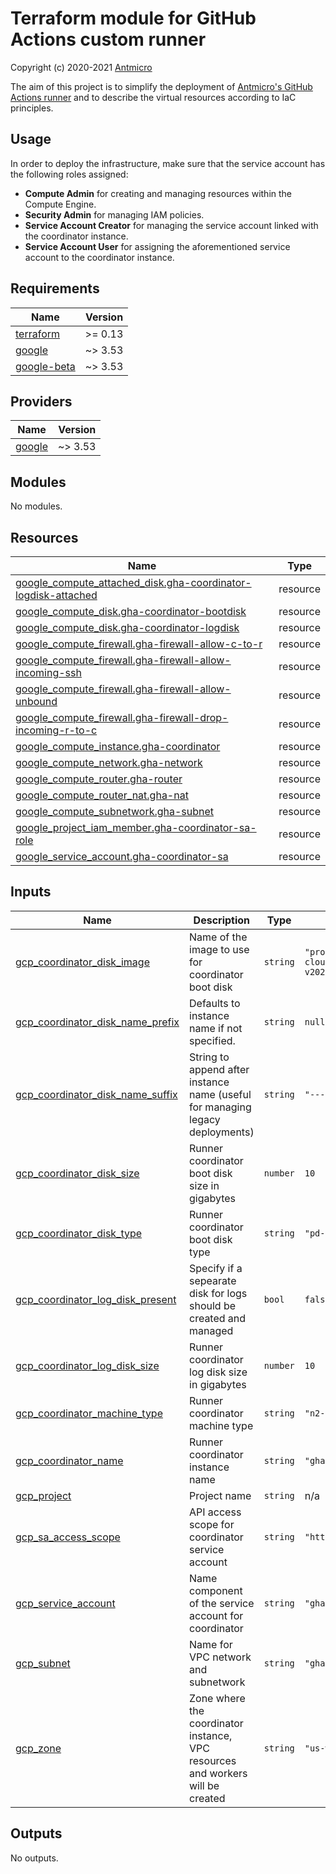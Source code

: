 # Terraform module for GitHub Actions custom runner

Copyright (c) 2020-2021 [Antmicro](https://www.antmicro.com)

The aim of this project is to simplify the deployment of
[Antmicro's GitHub Actions runner](https://github.com/antmicro/runner)
and to describe the virtual resources according to IaC principles.

## Usage

In order to deploy the infrastructure,
make sure that the service account has the following roles assigned:

* **Compute Admin** for creating and managing resources within the Compute Engine.
* **Security Admin** for managing IAM policies.
* **Service Account Creator** for managing the service account linked with the coordinator instance.
* **Service Account User** for assigning the aforementioned service account to the coordinator instance.

## Requirements

| Name | Version |
|------|---------|
| <a name="requirement_terraform"></a> [terraform](#requirement\_terraform) | >= 0.13 |
| <a name="requirement_google"></a> [google](#requirement\_google) | ~> 3.53 |
| <a name="requirement_google-beta"></a> [google-beta](#requirement\_google-beta) | ~> 3.53 |

## Providers

| Name | Version |
|------|---------|
| <a name="provider_google"></a> [google](#provider\_google) | ~> 3.53 |

## Modules

No modules.

## Resources

| Name | Type |
|------|------|
| [google_compute_attached_disk.gha-coordinator-logdisk-attached](https://registry.terraform.io/providers/hashicorp/google/latest/docs/resources/compute_attached_disk) | resource |
| [google_compute_disk.gha-coordinator-bootdisk](https://registry.terraform.io/providers/hashicorp/google/latest/docs/resources/compute_disk) | resource |
| [google_compute_disk.gha-coordinator-logdisk](https://registry.terraform.io/providers/hashicorp/google/latest/docs/resources/compute_disk) | resource |
| [google_compute_firewall.gha-firewall-allow-c-to-r](https://registry.terraform.io/providers/hashicorp/google/latest/docs/resources/compute_firewall) | resource |
| [google_compute_firewall.gha-firewall-allow-incoming-ssh](https://registry.terraform.io/providers/hashicorp/google/latest/docs/resources/compute_firewall) | resource |
| [google_compute_firewall.gha-firewall-allow-unbound](https://registry.terraform.io/providers/hashicorp/google/latest/docs/resources/compute_firewall) | resource |
| [google_compute_firewall.gha-firewall-drop-incoming-r-to-c](https://registry.terraform.io/providers/hashicorp/google/latest/docs/resources/compute_firewall) | resource |
| [google_compute_instance.gha-coordinator](https://registry.terraform.io/providers/hashicorp/google/latest/docs/resources/compute_instance) | resource |
| [google_compute_network.gha-network](https://registry.terraform.io/providers/hashicorp/google/latest/docs/resources/compute_network) | resource |
| [google_compute_router.gha-router](https://registry.terraform.io/providers/hashicorp/google/latest/docs/resources/compute_router) | resource |
| [google_compute_router_nat.gha-nat](https://registry.terraform.io/providers/hashicorp/google/latest/docs/resources/compute_router_nat) | resource |
| [google_compute_subnetwork.gha-subnet](https://registry.terraform.io/providers/hashicorp/google/latest/docs/resources/compute_subnetwork) | resource |
| [google_project_iam_member.gha-coordinator-sa-role](https://registry.terraform.io/providers/hashicorp/google/latest/docs/resources/project_iam_member) | resource |
| [google_service_account.gha-coordinator-sa](https://registry.terraform.io/providers/hashicorp/google/latest/docs/resources/service_account) | resource |

## Inputs

| Name | Description | Type | Default | Required |
|------|-------------|------|---------|:--------:|
| <a name="input_gcp_coordinator_disk_image"></a> [gcp\_coordinator\_disk\_image](#input\_gcp\_coordinator\_disk\_image) | Name of the image to use for coordinator boot disk | `string` | `"projects/debian-cloud/global/images/debian-10-buster-v20210512"` | no |
| <a name="input_gcp_coordinator_disk_name_prefix"></a> [gcp\_coordinator\_disk\_name\_prefix](#input\_gcp\_coordinator\_disk\_name\_prefix) | Defaults to instance name if not specified. | `string` | `null` | no |
| <a name="input_gcp_coordinator_disk_name_suffix"></a> [gcp\_coordinator\_disk\_name\_suffix](#input\_gcp\_coordinator\_disk\_name\_suffix) | String to append after instance name (useful for managing legacy deployments) | `string` | `"---boot-disk"` | no |
| <a name="input_gcp_coordinator_disk_size"></a> [gcp\_coordinator\_disk\_size](#input\_gcp\_coordinator\_disk\_size) | Runner coordinator boot disk size in gigabytes | `number` | `10` | no |
| <a name="input_gcp_coordinator_disk_type"></a> [gcp\_coordinator\_disk\_type](#input\_gcp\_coordinator\_disk\_type) | Runner coordinator boot disk type | `string` | `"pd-standard"` | no |
| <a name="input_gcp_coordinator_log_disk_present"></a> [gcp\_coordinator\_log\_disk\_present](#input\_gcp\_coordinator\_log\_disk\_present) | Specify if a sepearate disk for logs should be created and managed | `bool` | `false` | no |
| <a name="input_gcp_coordinator_log_disk_size"></a> [gcp\_coordinator\_log\_disk\_size](#input\_gcp\_coordinator\_log\_disk\_size) | Runner coordinator log disk size in gigabytes | `number` | `10` | no |
| <a name="input_gcp_coordinator_machine_type"></a> [gcp\_coordinator\_machine\_type](#input\_gcp\_coordinator\_machine\_type) | Runner coordinator machine type | `string` | `"n2-standard-4"` | no |
| <a name="input_gcp_coordinator_name"></a> [gcp\_coordinator\_name](#input\_gcp\_coordinator\_name) | Runner coordinator instance name | `string` | `"gha-runner-coordinator"` | no |
| <a name="input_gcp_project"></a> [gcp\_project](#input\_gcp\_project) | Project name | `string` | n/a | yes |
| <a name="input_gcp_sa_access_scope"></a> [gcp\_sa\_access\_scope](#input\_gcp\_sa\_access\_scope) | API access scope for coordinator service account | `string` | `"https://www.googleapis.com/auth/compute"` | no |
| <a name="input_gcp_service_account"></a> [gcp\_service\_account](#input\_gcp\_service\_account) | Name component of the service account for coordinator | `string` | `"gha-runner-coordinator-sa"` | no |
| <a name="input_gcp_subnet"></a> [gcp\_subnet](#input\_gcp\_subnet) | Name for VPC network and subnetwork | `string` | `"gha-runner-net"` | no |
| <a name="input_gcp_zone"></a> [gcp\_zone](#input\_gcp\_zone) | Zone where the coordinator instance, VPC resources and workers will be created | `string` | `"us-west1-a"` | no |

## Outputs

No outputs.
